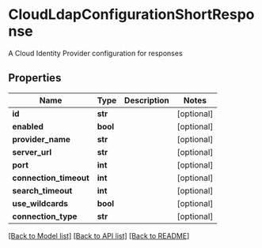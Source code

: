 # CloudLdapConfigurationShortResponse

A Cloud Identity Provider configuration for responses
## Properties
Name | Type | Description | Notes
------------ | ------------- | ------------- | -------------
**id** | **str** |  | [optional] 
**enabled** | **bool** |  | [optional] 
**provider_name** | **str** |  | [optional] 
**server_url** | **str** |  | [optional] 
**port** | **int** |  | [optional] 
**connection_timeout** | **int** |  | [optional] 
**search_timeout** | **int** |  | [optional] 
**use_wildcards** | **bool** |  | [optional] 
**connection_type** | **str** |  | [optional] 

[[Back to Model list]](../README.md#documentation-for-models) [[Back to API list]](../README.md#documentation-for-api-endpoints) [[Back to README]](../README.md)


